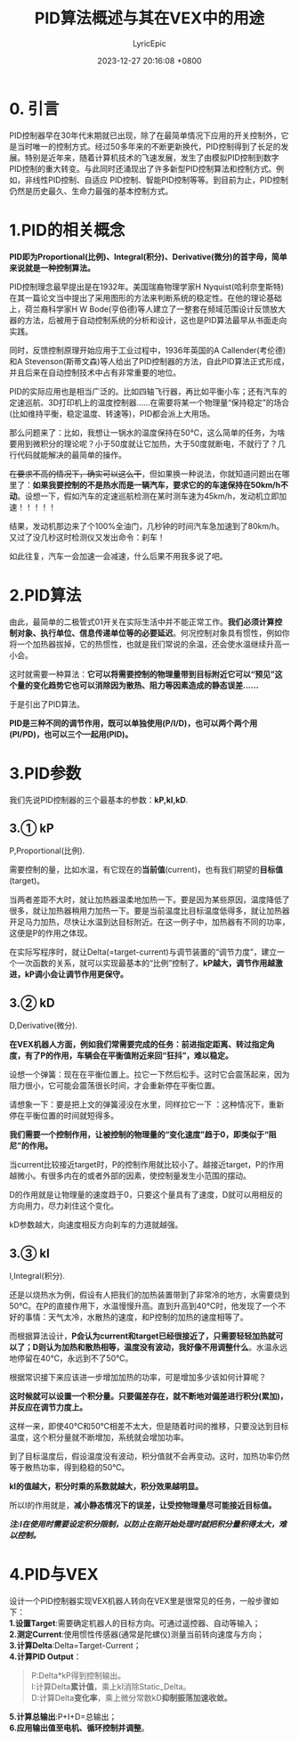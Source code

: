 ﻿---
title: PID算法概述与其在VEX中的用途
date: 2023-12-27 20:16:08 +0800
categories: [HARDCORE ARTICLES, CODING]
tags: [origin]
author: LyricEpic
---

# 0. 引言

PID控制器早在30年代末期就已出现，除了在最简单情况下应用的开关控制外，它是当时唯一的控制方式。经过50多年来的不断更新换代，PID控制得到了长足的发展。特别是近年来，随着计算机技术的飞速发展，发生了由模拟PID控制到数字PID控制的重大转变。与此同时还涌现出了许多新型PID控制算法和控制方式。例如，非线性PID控制、自适应 PID控制、智能PID控制等等。到目前为止，PID控制仍然是历史最久、生命力最强的基本控制方式。

# 1.PID的相关概念

**PID即为Proportional(比例)、Integral(积分)、Derivative(微分)的首字母，简单来说就是一种控制算法。**

PID控制理念最早提出是在1932年。美国瑞裔物理学家H Nyquist(哈利奈奎斯特)在其一篇论文当中提出了采用图形的方法来判断系统的稳定性。在他的理论基础上，荷兰裔科学家H W Bode(亨伯德)等人建立了一整套在频域范围设计反馈放大器的方法，后被用于自动控制系统的分析和设计，这也是PID算法最早从书面走向实践。

同时，反馈控制原理开始应用于工业过程中，1936年英国的A Callender(考伦德)和A Stevenson(斯蒂文森)等人给出了PID控制器的方法，自此PID算法正式形成，并且后来在自动控制技术中占有非常重要的地位。

PID的实际应用也是相当广泛的。比如四轴飞行器，再比如平衡小车；还有汽车的定速巡航、3D打印机上的温度控制器......在需要将某一个物理量“保持稳定”的场合(比如维持平衡，稳定温度、转速等)，PID都会派上大用场。

那么问题来了：比如，我想让一锅水的温度保持在50℃，这么简单的任务，为啥要用到微积分的理论呢？小于50度就让它加热，大于50度就断电，不就行了？几行代码就能解决的最简单的操作。

~~在要求不高的情况下，确实可以这么干~~，但如果换一种说法，你就知道问题出在哪里了：**如果我要控制的不是热水而是一辆汽车，要求它的的车速保持在50km/h不动**。设想一下，假如汽车的定速巡航检测在某时测车速为45km/h，发动机立即加速！！！！！

结果，发动机那边来了个100%全油门，几秒钟的时间汽车急加速到了80km/h。又过了没几秒这时检测仪又发出命令：刹车！

如此往复，汽车一会加速一会减速，什么后果不用我多说了吧。

# 2.PID算法

由此，最简单的二极管式01开关在实际生活中并不能正常工作。**我们必须计算控制对象、执行单位、信息传递单位等的必要延迟**。何况控制对象具有惯性，例如你将一个加热器拔掉，它的热惯性，也就是我们常说的余温，还会使水温继续升高一小会。

这时就需要一种算法：**它可以将需要控制的物理量带到目标附近它可以“预见”这个量的变化趋势它也可以消除因为散热、阻力等因素造成的静态误差......**

于是引出了PID算法。

**PID是三种不同的调节作用，既可以单独使用(P/I/D)，也可以两个两个用(PI/PD)，也可以三个一起用(PID)。**

# 3.PID参数

我们先说PID控制器的三个最基本的参数：**kP,kI,kD**.

## 3.① kP

P,Proportional(比例).

需要控制的量，比如水温，有它现在的**当前值**(current)，也有我们期望的**目标值**(target)。

当两者差距不大时，就让加热器温柔地加热一下。要是因为某些原因，温度降低了很多，就让加热器稍用力加热一下。要是当前温度比目标温度低得多，就让加热器开足马力加热，尽快让水温到达目标附近。在这一例子中，加热器有不同的功率，这便是P的作用之体现。

在实际写程序时，就让Delta(=target-current)与调节装置的“调节力度”，建立一个一次函数的关系，就可以实现最基本的“比例”控制了。**kP越大，调节作用越激进，kP调小会让调节作用更保守。**

## 3.② kD

D,Derivative(微分).

**在VEX机器人方面，例如我们常需要完成的任务：前进指定距离、转过指定角度，有了P的作用，车辆会在平衡值附近来回“狂抖”，难以稳定。**

设想一个弹簧：现在在平衡位置上。拉它一下然后松手。这时它会震荡起来，因为阻力很小，它可能会震荡很长时间，才会重新停在平衡位置。

请想象一下：要是把上文的弹簧浸没在水里，同样拉它一下  ：这种情况下，重新停在平衡位置的时间就短得多。

**我们需要一个控制作用，让被控制的物理量的“变化速度”趋于0，即类似于“阻尼”的作用。**

当current比较接近target时，P的控制作用就比较小了。越接近target，P的作用越微小。有很多内在的或者外部的因素，使控制量发生小范围的摆动。

D的作用就是让物理量的速度趋于0，只要这个量具有了速度，D就可以用相反的方向用力，尽力刹住这个变化。

kD参数越大，向速度相反方向刹车的力道就越强。

## 3.③ kI

I,Integral(积分).

还是以烧热水为例，假设有人把我们的加热装置带到了非常冷的地方，水需要烧到50℃。在P的直接作用下，水温慢慢升高。直到升高到40℃时，他发现了一个不好的事情：天气太冷，水散热的速度，和P控制的加热的速度相等了。

而根据算法设计，**P会认为current和target已经很接近了，只需要轻轻加热就可以了；D则认为加热和散热相等，温度没有波动，我好像不用调整什么**。水温永远地停留在40℃，永远到不了50℃。

根据常识接下来应该进一步增加加热的功率，可是增加多少该如何计算呢？

**这时候就可以设置一个积分量。只要偏差存在，就不断地对偏差进行积分(累加)，并反应在调节力度上。**

这样一来，即使40℃和50℃相差不太大，但是随着时间的推移，只要没达到目标温度，这个积分量就不断增加，系统就会增加功率。

到了目标温度后，假设温度没有波动，积分值就不会再变动。这时，加热功率仍然等于散热功率，得到稳稳的50℃。

**kI的值越大，积分时乘的系数就越大，积分效果越明显。**

所以I的作用就是，**减小静态情况下的误差，让受控物理量尽可能接近目标值。**

***注:I在使用时需要设定积分限制，以防止在刚开始处理时就把积分量积得太大，难以控制。***

# 4.PID与VEX

设计一个PID控制器实现VEX机器人转向在VEX里是很常见的任务，一般步骤如下：    
**1.设置Target**:需要确定机器人的目标方向。可通过遥控器、自动等输入；    
**2.测定Current**:使用惯性传感器(通常是陀螺仪)测量当前转向速度与方向；    
**3.计算Delta**:Delta=Target-Current；    
**4.计算PID Output**：

>P:Delta*kP得到控制输出。    
>I:计算Delta**累计值**，乘上kI消除Static_Delta。    
>D:计算Delta**变化率**，乘上微分常数kD**抑制振荡加速收敛。**   
 
**5.计算总输出**:P+I+D=总输出；    
**6.应用输出值至电机、循环控制并调整**。
